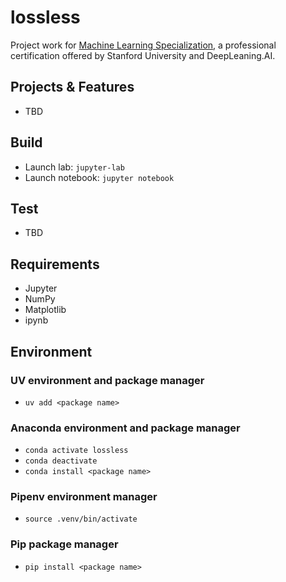 # lossless
Project work for 
[Machine Learning Specialization](https://online.stanford.edu/courses/soe-ymls-machine-learning-specialization), 
a professional certification offered by Stanford University and DeepLeaning.AI. 

## Projects & Features
* TBD

## Build
* Launch lab: `jupyter-lab`
* Launch notebook: `jupyter notebook`

## Test
* TBD

## Requirements
* Jupyter
* NumPy
* Matplotlib
* ipynb

## Environment 

### UV environment and package manager
* `uv add <package name>`

### Anaconda environment and package manager
* `conda activate lossless`
* `conda deactivate`
* `conda install <package name>`

### Pipenv environment manager
* `source .venv/bin/activate`

### Pip package manager
* `pip install <package name>`